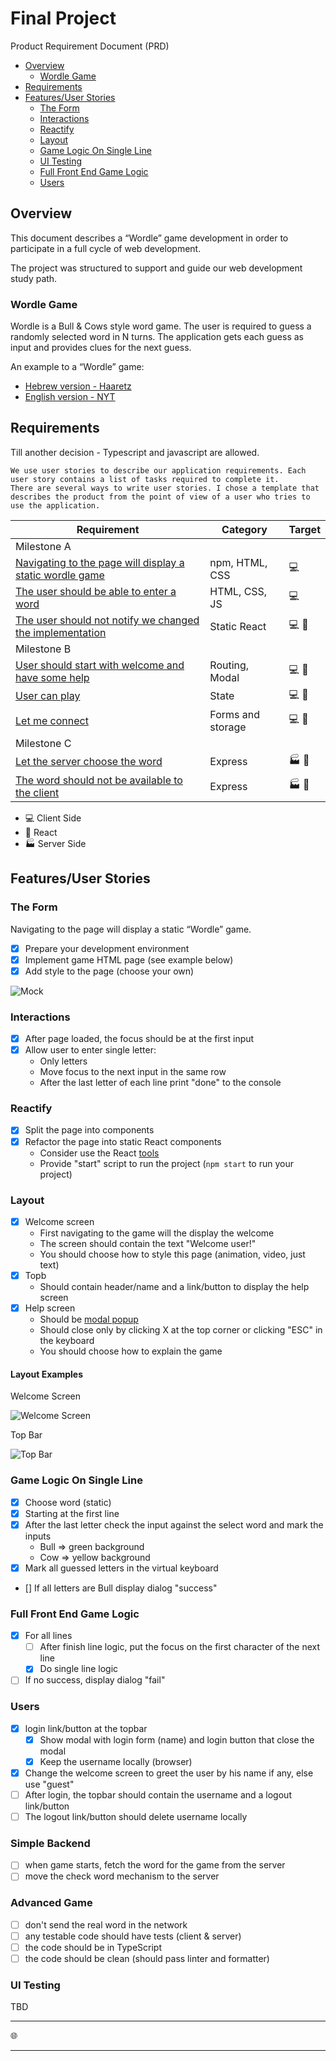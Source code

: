 # Final Project

Product Requirement Document (PRD)

* [Overview](#overview)
    + [Wordle Game](#wordle-game)
* [Requirements](#requirements)
* [Features/User Stories](#features-user-stories)
    + [The Form](#the-form)
    + [Interactions](#interactions)
    + [Reactify](#reactify)
    + [Layout](#layout)
    + [Game Logic On Single Line](#game-logic-on-single-line)
    + [UI Testing](#ui-testing)
    + [Full Front End Game Logic](#full-front-end-game-logic)
    + [Users](#users)

## Overview

This document describes a “Wordle” game development in order to participate in a full cycle of web development.

The project was structured to support and guide our web development study path.

### Wordle Game

Wordle is a Bull & Cows style word game. The user is required to guess a randomly selected word in N turns. The
application gets each guess as input and provides clues for the next guess.

An example to a “Wordle” game:

* [Hebrew version - Haaretz](https://www.haaretz.co.il/riddles/ty-page/haaretz-wordle)
* [English version - NYT](https://www.nytimes.com/games/wordle/index.html)

## Requirements

Till another decision - Typescript and javascript are allowed.

    We use user stories to describe our application requirements. Each user story contains a list of tasks required to complete it.
    There are several ways to write user stories. I chose a template that describes the product from the point of view of a user who tries to use the application.

| Requirement                                                           | Category          | Target            |
|-----------------------------------------------------------------------|-------------------|-------------------|
| Milestone A                                                           |                   |                   | 
| [Navigating to the page will display a static wordle game](#the-form) | npm, HTML, CSS    | :computer:        | 
| [The user should be able to enter a word](#interactions)              | HTML, CSS, JS     | :computer:        | 
| [The user should not notify we changed the implementation](#reactify) | Static React      | :computer: :herb: |                                                          
| Milestone B                                                           |                   |                   | 
| [User should start with welcome and have some help](#layout)          | Routing, Modal    | :computer: :herb: | 
| [User can play](#full-front-end-game-logic)                           | State             | :computer: :herb: | 
| [Let me connect](#users)                                              | Forms and storage | :computer: :herb: | 
| Milestone C                                                           |                   |                   |
| [Let the server choose the word](#simple-backend)                     | Express           | :factory: :herb:  |
| [The word should not be available to the client](#advanced-game)      | Express           | :factory: :herb:  |

* :computer: Client Side
* :herb: React
* :factory: Server Side

## Features/User Stories

### The Form

Navigating to the page will display a static “Wordle” game.

* [x] Prepare your development environment
* [x] Implement game HTML page (see example below)
* [x] Add style to the page (choose your own)

![Mock ](assets/wordle-mock.png)

### Interactions

* [x] After page loaded, the focus should be at the first input
* [x] Allow user to enter single letter:
    - Only letters
    - Move focus to the next input in the same row
    - After the last letter of each line print "done" to the console

### Reactify

* [x] Split the page into components
* [x] Refactor the page into static React components
    - Consider use the React [tools](https://beta.reactjs.org/learn/start-a-new-react-project)
    - Provide "start" script to run the project (`npm start` to run your project)

### Layout

* [x] Welcome screen
    * First navigating to the game will the display the welcome
    * The screen should contain the text "Welcome user!"
    * You should choose how to style this page (animation, video, just text)
* [x] Topb
    * Should contain header/name and a link/button to display the help screen
* [x] Help screen
    * Should be [modal popup](https://en.wikipedia.org/wiki/Modal_window)
    * Should close only by clicking X at the top corner or clicking "ESC" in the keyboard
    * You should choose how to explain the game

#### Layout Examples

Welcome Screen

![Welcome Screen](./assets/wordle-mock-welcome.png)

Top Bar

![Top Bar](./assets/wordle-mock-topbar.png)

### Game Logic On Single Line

* [x] Choose word (static)
* [x] Starting at the first line
* [x] After the last letter check the input against the select word and mark the inputs
    * Bull => green background
    * Cow => yellow background
* [x] Mark all guessed letters in the virtual keyboard
* [] If all letters are Bull display dialog "success"

### Full Front End Game Logic

* [x] For all lines
    * [ ] After finish line logic, put the focus on the first character of the next line
    * [x] Do single line logic
* [ ] If no success, display dialog "fail"

### Users

* [x] login link/button at the topbar
    * [x] Show modal with login form (name) and login button that close the modal
    * [x] Keep the username locally (browser)
* [x] Change the welcome screen to greet the user by his name if any, else use "guest"
* [ ] After login, the topbar should contain the username and a logout link/button
* [ ] The logout link/button should delete username locally

### Simple Backend

* [ ] when game starts, fetch the word for the game from the server
* [ ] move the check word mechanism to the server

### Advanced Game

* [ ] don't send the real word in the network
* [ ] any testable code should have tests (client & server)
* [ ] the code should be in TypeScript
* [ ] the code should be clean (should pass linter and formatter)

### UI Testing

TBD

---

:globe_with_meridians:


---

<!--
### Playground with assets for this document

<img src="docs/wordle-logo.svg" width="800" height="400" alt="Logo">

<img src="https://github.com/grunitech/final-project/blob/main/docs/wordle-mock-welcome.png" width="30">

<img src="https://github.com/grunitech/final-project/blob/main/docs/wordle-mock-welcome.png" style="width: 100px">
-->